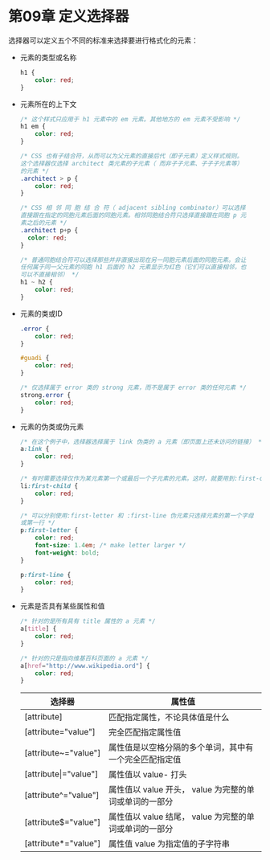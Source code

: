 # 第09章 定义选择器

选择器可以定义五个不同的标准来选择要进行格式化的元素：

- 元素的类型或名称

  ```css
  h1 {
      color: red;
  }
  ```

- 元素所在的上下文

  ```css
  /* 这个样式只应用于 h1 元素中的 em 元素。其他地方的 em 元素不受影响 */
  h1 em {
      color: red;
  }
  
  /* CSS 也有子结合符，从而可以为父元素的直接后代（即子元素）定义样式规则。
  这个选择器仅选择 architect 类元素的子元素（ 而非子子元素、子子子元素等）
  的元素 */
  .architect > p {
      color: red;
  }
  
  /* CSS 相 邻 同 胞 结 合 符（ adjacent sibling combinator）可以选择
  直接跟在指定的同胞元素后面的同胞元素。相邻同胞结合符只选择直接跟在同胞 p 元
  素之后的元素 */
  .architect p+p {
  	color: red;
  }
  
  /* 普通同胞结合符可以选择那些并非直接出现在另一同胞元素后面的同胞元素。会让
  任何属于同一父元素的同胞 h1 后面的 h2 元素显示为红色（它们可以直接相邻，也
  可以不直接相邻） */
  h1 ~ h2 {
      color: red;
  }
  ```

- 元素的类或ID

  ```css
  .error {
      color: red;
  }
  
  #guadi {
      color: red;
  }
  
  /* 仅选择属于 error 类的 strong 元素，而不是属于 error 类的任何元素 */
  strong.error {
      color: red;
  }
  ```

- 元素的伪类或伪元素

  ```css
  /* 在这个例子中，选择器选择属于 link 伪类的 a 元素（即页面上还未访问的链接） */
  a:link {
      color: red;
  }
  
  /* 有时需要选择仅作为某元素第一个或最后一个子元素的元素。这时，就要用到:first-child 和:last-child 伪类 */
  li:first-child {
      color: red;
  }
  
  /* 可以分别使用:first-letter 和 :first-line 伪元素只选择元素的第一个字母
  或第一行 */
  p:first-letter {
      color: red;
      font-size: 1.4em; /* make letter larger */
      font-weight: bold;
  }
  
  p:first-line {
      color: red;
  }
  ```

- 元素是否具有某些属性和值

  ```css
  /* 针对的是所有具有 title 属性的 a 元素 */
  a[title] {
      color: red;
  }
  
  /* 针对的只是指向维基百科页面的 a 元素 */
  a[href="http://www.wikipedia.ord"] {
      color: red;
  }
  ```

  | 选择器                | 属性值                                                 |
  | --------------------- | ------------------------------------------------------ |
  | [attribute]           | 匹配指定属性，不论具体值是什么                         |
  | [attribute="value"]   | 完全匹配指定属性值                                     |
  | [attribute~="value"]  | 属性值是以空格分隔的多个单词，其中有一个完全匹配指定值 |
  | [attribute\|="value"] | 属性值以 value- 打头                                   |
  | [attribute^="value"]  | 属性值以 value 开头， value 为完整的单词或单词的一部分 |
  | [attribute$="value"]  | 属性值以 value 结尾， value 为完整的单词或单词的一部分 |
  | [attribute*="value"]  | 属性值 value 为指定值的子字符串                        |

